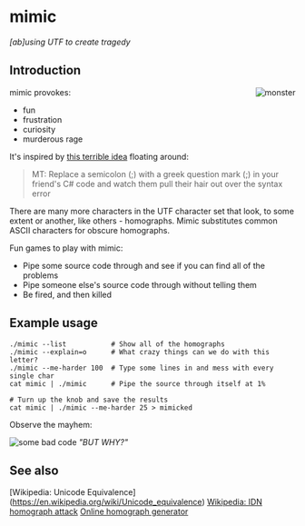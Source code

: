 # mimic
*[ab]using UTF to create tragedy*

## Introduction

<img alt="monster" align="right"
     src="https://cloud.githubusercontent.com/assets/1236420/10557120/f1faedfe-746b-11e5-8a7b-671bd3e30691.jpg" />

mimic provokes:
- fun
- frustration
- curiosity
- murderous rage

It's inspired by [this terrible idea](https://twitter.com/peterritchie/status/534011965132120064?lang=en) floating around:

> MT: Replace a semicolon (;) with a greek question mark (;) in your friend's C# code and watch them pull their hair out over the syntax error

There are many more characters in the UTF character set that look, to some extent or another, like others -  homographs. Mimic substitutes common ASCII characters for obscure homographs.

Fun games to play with mimic:
- Pipe some source code through and see if you can find all of the problems
- Pipe someone else's source code through without telling them
- Be fired, and then killed

## Example usage

```
./mimic --list           # Show all of the homographs
./mimic --explain=o      # What crazy things can we do with this letter?
./mimic --me-harder 100  # Type some lines in and mess with every single char
cat mimic | ./mimic      # Pipe the source through itself at 1%

# Turn up the knob and save the results
cat mimic | ./mimic --me-harder 25 > mimicked
```

Observe the mayhem:

<img alt="some bad code"
     src="https://cloud.githubusercontent.com/assets/1236420/10557275/fe460966-7472-11e5-9929-7d5e54c8f26a.png" />
*"BUT WHY?"*

## See also

[Wikipedia: Unicode Equivalence] (https://en.wikipedia.org/wiki/Unicode_equivalence)
[Wikipedia: IDN homograph attack](https://en.wikipedia.org/wiki/IDN_homograph_attack)
[Online homograph generator](http://www.irongeek.com/homoglyph-attack-generator.php)
